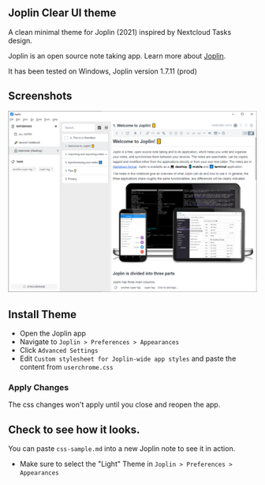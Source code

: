 ## Joplin Clear UI theme
A clean minimal theme for Joplin (2021) inspired by Nextcloud Tasks design. 

Joplin is an open source note taking app. Learn more about [Joplin](http://joplinapp.org).

It has been tested on Windows, Joplin version 1.7.11 (prod)

## Screenshots
![clearUI.PNG](/clearUI.PNG)

## Install Theme
- Open the Joplin app
- Navigate to  `Joplin > Preferences > Appearances`
- Click `Advanced Settings`
- Edit `Custom stylesheet for Joplin-wide app styles` and paste the content from `userchrome.css`


### Apply Changes
The css changes won't apply until you close and reopen the app.

## Check to see how it looks.
You can paste `css-sample.md` into a new Joplin note to see it in action.

- Make sure to select the "Light" Theme in `Joplin > Preferences > Appearances`
